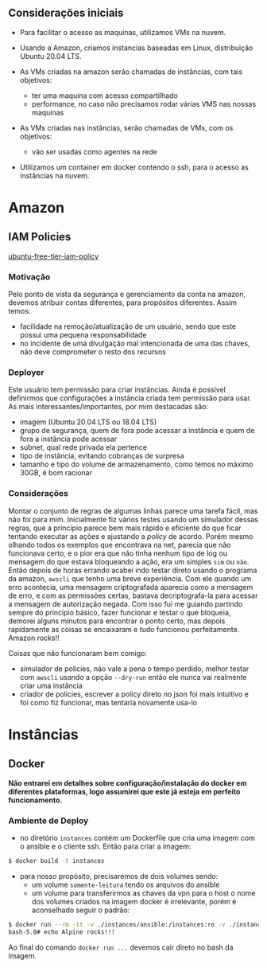## Considerações iniciais

* Para facilitar o acesso as maquinas, utilizamos VMs na nuvem.
* Usando a Amazon, criamos instancias baseadas em Linux, distribuição Ubuntu 20.04 LTS.

* As VMs criadas na amazon serão chamadas de instâncias, com tais objetivos:
    - ter uma maquina com acesso compartilhado
    - performance, no caso não precisamos rodar várias VMS nas nossas maquinas

* As VMs criadas nas instâncias, serão chamadas de VMs, com os objetivos:
    - vão ser usadas como agentes na rede

* Utilizamos um container em docker contendo o ssh, para o acesso as instâncias 
    na nuvem.

# Amazon
## IAM Policies
[ubuntu-free-tier-iam-policy](ubuntu-free-tier-iam-policy.json)
### Motivação
Pelo ponto de vista da segurança e gerenciamento da conta na amazon, devemos atribuir contas diferentes, para propósitos diferentes. Assim temos:
- facilidade na remoção/atualização de um usuário, sendo que este possui uma pequena responsabilidade
- no incidente de uma divulgação mal intencionada de uma das chaves, não deve comprometer o resto dos recursos

### Deployer
Este usuário tem permissão para criar instâncias. Ainda é possível definirmos que configurações a instância criada tem permissão para usar. As mais interessantes/importantes, por mim destacadas são:
- imagem (Ubuntu 20.04 LTS ou 18.04 LTS)
- grupo de segurança, quem de fora pode acessar a instância e quem de fora a instância pode acessar 
- subnet, qual rede privada ela pertence
- tipo de instância, evitando cobranças de surpresa
- tamanho e tipo do volume de armazenamento, como temos no máximo 30GB, é bom racionar

### Considerações
Montar o conjunto de regras de algumas linhas parece uma tarefa fácil, mas não foi para mim.
Inicialmente fiz vários testes usando um simulador dessas regras, que a princípio parece bem mais rápido e eficiente do que ficar tentando executar as ações e ajustando a _policy_ de acordo. Porém mesmo olhando todos os exemplos que encontrava na net, parecia que não funcionava certo, e o pior era que não tinha nenhum tipo de log ou mensagem do que estava bloqueando a ação, era um simples `sim` ou `não`. Então depois de horas errando acabei indo testar direto usando o programa da amazon, `awscli` que tenho uma breve experiência. Com ele quando um erro acontecia, uma mensagem criptografada aparecia como a mensagem de erro, e com as permissões certas, bastava decriptografa-la para acessar a mensagem de autorização negada. Com isso fui me guiando partindo sempre do princípio básico, fazer funcionar e testar o que bloqueia, demorei alguns minutos para encontrar o ponto certo, mas depois rapidamente as coisas se encaixaram e tudo funcionou perfeitamente. Amazon rocks!!

Coisas que não funcionaram bem comigo:
- simulador de policies, não vale a pena o tempo perdido, melhor testar com `awscli` usando a opção `--dry-run` então ele nunca vai realmente criar uma instância
- criador de policies, escrever a policy direto no json foi mais intuitivo e foi como fiz funcionar, mas tentaria novamente usa-lo


# Instâncias
## Docker
**Não entrarei em detalhes sobre configuração/instalação do docker em diferentes plataformas, logo assumirei que este já esteja em perfeito funcionamento.**

### Ambiente de Deploy
- no diretório `instances` contém um Dockerfile que cria uma imagem com o ansible e o cliente ssh. Então para criar a imagem:
```bash
$ docker build -t instances
```
- para nosso propósito, precisaremos de dois volumes sendo:
    - um volume `somente-leitura` tendo os arquivos do ansible
    - um volume para transferirmos as chaves da vpn para o host
o nome dos volumes criados na imagem docker é irrelevante, porém é aconselhado seguir o padrão:
```bash
$ docker run --rm -it -v ./instances/ansible:/instances:ro -v ./instances/vpnkeys:/vpnkeys ${IMAGE_ID}
bash-5.0# echo Alpine rocks!!!
```

Ao final do comando `docker run ...` devemos cair direto no bash da imagem.